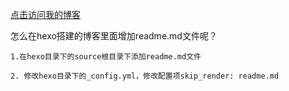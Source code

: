 [点击访问我的博客](http://duanjinqiu.gitee.io)

怎么在hexo搭建的博客里面增加readme.md文件呢？

    1.在hexo目录下的source根目录下添加readme.md文件

    2. 修改hexo目录下的_config.yml，修改配置项skip_render: readme.md
